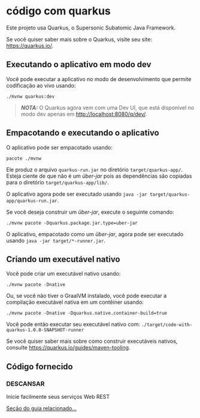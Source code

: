 # código com quarkus

Este projeto usa Quarkus, o Supersonic Subatomic Java Framework.

Se você quiser saber mais sobre o Quarkus, visite seu site: <https://quarkus.io/>.

## Executando o aplicativo em modo dev

Você pode executar a aplicativo no modo de desenvolvimento que permite codificação ao vivo usando:

```script de shell
./mvnw quarkus:dev
```

> **_NOTA:_** O Quarkus agora vem com uma Dev UI, que está disponível no modo dev apenas em <http://localhost:8080/q/dev/>.

## Empacotando e executando o aplicativo

O aplicativo pode ser empacotado usando:

```script de shell
pacote ./mvnw
```

Ele produz o arquivo `quarkus-run.jar` no diretório `target/quarkus-app/`.
Esteja ciente de que não é um _über-jar_ pois as dependências são copiadas para o diretório `target/quarkus-app/lib/`.

O aplicativo agora pode ser executado usando `java -jar target/quarkus-app/quarkus-run.jar`.

Se você deseja construir um _über-jar_, execute o seguinte comando:

```script de shell
./mvnw pacote -Dquarkus.package.jar.type=uber-jar
```

O aplicativo, empacotado como um _über-jar_, agora pode ser executado usando `java -jar target/*-runner.jar`.

## Criando um executável nativo

Você pode criar um executável nativo usando:

```script de shell
./mvnw pacote -Dnative
```

Ou, se você não tiver o GraalVM instalado, você pode executar a compilação executável nativa em um contêiner usando:

```script de shell
./mvnw pacote -Dnative -Dquarkus.native.container-build=true
```

Você pode então executar seu executável nativo com: `./target/code-with-quarkus-1.0.0-SNAPSHOT-runner`

Se você quiser saber mais sobre como construir executáveis ​​nativos, consulte <https://quarkus.io/guides/maven-tooling>.

## Código fornecido

### DESCANSAR

Inicie facilmente seus serviços Web REST

[Seção do guia relacionado...](https://quarkus.io/guides/getting-started-reactive#reactive-jax-rs-resources)
